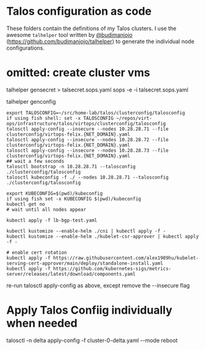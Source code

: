 # Talos configuration as code

These folders contain the definitions of my Talos clusters. I use the awesome `talhelper` tool written by [@budimanjojo](https://github.com/budimanjojo) (https://github.com/budimanjojo/talhelper) to generate the individual node configurations.


# omitted: create cluster vms

talhelper gensecret > talsecret.sops.yaml
sops -e -i talsecret.sops.yaml

talhelper genconfig

```
export TALOSCONFIG=~/src/home-lab/talos/clusterconfig/talosconfig
if using fish shell: set -x TALOSCONFIG ~/repos/virt-ops/infrastructure/talos/virtops/clusterconfig/talosconfig
talosctl apply-config --insecure --nodes 10.28.28.71 --file clusterconfig/virtops-felix.{NET_DOMAIN}.yaml
talosctl apply-config --insecure --nodes 10.28.28.72 --file clusterconfig/virtops-felix.{NET_DOMAIN}.yaml
talosctl apply-config --insecure --nodes 10.28.28.73 --file clusterconfig/virtops-felix.{NET_DOMAIN}.yaml
## wait a few seconds
talosctl bootstrap -n 10.28.28.71 --talosconfig ./clusterconfig/talosconfig
talosctl kubeconfig -f ./ --nodes 10.28.28.71 --talosconfig ./clusterconfig/talosconfig

```
```
export KUBECONFIG=$(pwd)/kubeconfig
if using fish set -x KUBECONFIG $(pwd)/kubeconfig
kubectl get no
# wait until all nodes appear
```
```
kubectl apply -f lb-bgp-test.yaml

kubectl kustomize --enable-helm ./cni | kubectl apply -f -
kubectl kustomize --enable-helm ./kubelet-csr-approver | kubectl apply -f -
```

```
# enable cert rotation
kubectl apply -f https://raw.githubusercontent.com/alex1989hu/kubelet-serving-cert-approver/main/deploy/standalone-install.yaml
kubectl apply -f https://github.com/kubernetes-sigs/metrics-server/releases/latest/download/components.yaml
```

re-run talosctl apply-config as above, except remove the --insecure flag


# Apply Talos Confiig individually when needed

talosctl -n delta apply-config -f cluster-0-delta.yaml --mode reboot
